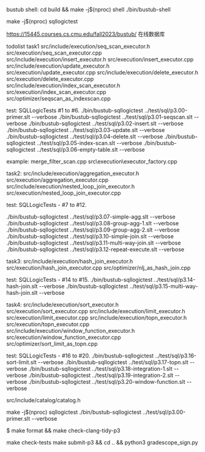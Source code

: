bustub shell:
cd build && make -j$(nproc) shell
./bin/bustub-shell

make -j$(nproc) sqllogictest


https://15445.courses.cs.cmu.edu/fall2023/bustub/ 在线数据库

todolist
task1
src/include/execution/seq_scan_executor.h
src/execution/seq_scan_executor.cpp
src/include/execution/insert_executor.h
src/execution/insert_executor.cpp
src/include/execution/update_executor.h
src/execution/update_executor.cpp
src/include/execution/delete_executor.h
src/execution/delete_executor.cpp
src/include/execution/index_scan_executor.h
src/execution/index_scan_executor.cpp
src/optimizer/seqscan_as_indexscan.cpp

test:
SQLLogicTests #1 to #6.
./bin/bustub-sqllogictest ../test/sql/p3.00-primer.slt --verbose
./bin/bustub-sqllogictest ../test/sql/p3.01-seqscan.slt --verbose
./bin/bustub-sqllogictest ../test/sql/p3.02-insert.slt --verbose
./bin/bustub-sqllogictest ../test/sql/p3.03-update.slt --verbose
./bin/bustub-sqllogictest ../test/sql/p3.04-delete.slt --verbose
./bin/bustub-sqllogictest ../test/sql/p3.05-index-scan.slt --verbose
./bin/bustub-sqllogictest ../test/sql/p3.06-empty-table.slt --verbose


example:
 merge_filter_scan.cpp 
src\execution\executor_factory.cpp

task2:
src/include/execution/aggregation_executor.h
src/execution/aggregation_executor.cpp
src/include/execution/nested_loop_join_executor.h
src/execution/nested_loop_join_executor.cpp

test:
SQLLogicTests - #7 to #12.

./bin/bustub-sqllogictest ../test/sql/p3.07-simple-agg.slt --verbose
./bin/bustub-sqllogictest ../test/sql/p3.08-group-agg-1.slt --verbose
./bin/bustub-sqllogictest ../test/sql/p3.09-group-agg-2.slt --verbose
./bin/bustub-sqllogictest ../test/sql/p3.10-simple-join.slt --verbose
./bin/bustub-sqllogictest ../test/sql/p3.11-multi-way-join.slt --verbose
./bin/bustub-sqllogictest ../test/sql/p3.12-repeat-execute.slt --verbose

task3:
src/include/execution/hash_join_executor.h
src/execution/hash_join_executor.cpp
src/optimizer/nlj_as_hash_join.cpp

test:
SQLLogicTests - #14 to #15.
./bin/bustub-sqllogictest ../test/sql/p3.14-hash-join.slt --verbose
./bin/bustub-sqllogictest ../test/sql/p3.15-multi-way-hash-join.slt --verbose

task4:
src/include/execution/sort_executor.h
src/execution/sort_executor.cpp
src/include/execution/limit_executor.h
src/execution/limit_executor.cpp
src/include/execution/topn_executor.h
src/execution/topn_executor.cpp
src/include/execution/window_function_executor.h
src/execution/window_function_executor.cpp
src/optimizer/sort_limit_as_topn.cpp

test:
SQLLogicTests - #16 to #20.
./bin/bustub-sqllogictest ../test/sql/p3.16-sort-limit.slt --verbose
./bin/bustub-sqllogictest ../test/sql/p3.17-topn.slt --verbose
./bin/bustub-sqllogictest ../test/sql/p3.18-integration-1.slt --verbose
./bin/bustub-sqllogictest ../test/sql/p3.19-integration-2.slt --verbose
./bin/bustub-sqllogictest ../test/sql/p3.20-window-function.slt --verbose

src/include/catalog/catalog.h


make -j$(nproc) sqllogictest
./bin/bustub-sqllogictest ../test/sql/p3.00-primer.slt --verbose


$ make format && make check-clang-tidy-p3

make check-tests
 make submit-p3 && cd .. && python3 gradescope_sign.py